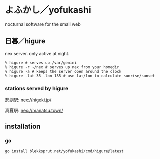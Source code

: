 # よふかし／yofukashi

nocturnal software for the small web

## 日暮／higure

nex server. only active at night.

```
% higure # serves up /var/gemini
% higure -r ~/nex # serves up nex from your homedir
% higure -a # keeps the server open around the clock
% higure -lat 35 -lon 135 # use lat/lon to calculate sunrise/sunset
```

### stations served by higure

悲劇駅:
[nex://higeki.jp/](nex://higeki.jp/)

真夏駅:
[nex://manatsu.town/](nex://manatsu.town/)
## installation

### go

```
go install blekksprut.net/yofukashi/cmd/higure@latest
```

